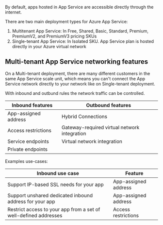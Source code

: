 By default, apps hosted in App Service are accessible directly through the internet.

There are two main deployment types for Azure App Service:

1. Multitenant App Service: In Free, Shared, Basic, Standard, Premium, PremiumV2, and PremiumV3 pricing SKUs
2. Single-tenant App Service: In Isolated SKU. App Service plan is hosted directly in your Azure virtual network

## Multi-tenant App Service networking features <a href="#multi-tenant-app-service-networking-features" id="multi-tenant-app-service-networking-features"></a>

On a Multi-tenant deployment, there are many different customers in the same App Service scale unit, which means you can't connect the App Service network directly to your network like on Single-tenant deployment.

With inbound and outbund rules the network traffic can be controlled.

| Inbound features     | Outbound features                            |
| -------------------- | -------------------------------------------- |
| App-assigned address | Hybrid Connections                           |
| Access restrictions  | Gateway-required virtual network integration |
| Service endpoints    | Virtual network integration                  |
| Private endpoints    |                                              |

Examples use-cases:

| Inbound use case                                                 | Feature              |
| ---------------------------------------------------------------- | -------------------- |
| Support IP-based SSL needs for your app                          | App-assigned address |
| Support unshared dedicated inbound address for your app          | App-assigned address |
| Restrict access to your app from a set of well-defined addresses | Access restrictions  |
